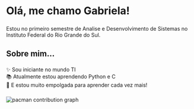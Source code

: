 <h1 align="left">Olá, me chamo Gabriela!</h1>

###

<p align="left">Estou no primeiro semestre de Analise e Desenvolvimento de Sistemas no Instituto Federal do Rio Grande do Sul.</p>

###

<h2 align="left">Sobre mim...</h2>

###

<p align="left">✨ Sou iniciante no mundo TI<br>📚 Atualmente estou aprendendo Python e C<br>🎲 E estou muito empolgada para aprender cada vez mais!</p>

###

<picture>
  <source media="(prefers-color-scheme: dark)" srcset="https://raw.githubusercontent.com/gabrielabess/gabrielabess/output/pacman-contribution-graph-dark.svg">
  <source media="(prefers-color-scheme: light)" srcset="https://raw.githubusercontent.com/gabrielabess/gabrielabess/output/pacman-contribution-graph.svg">
  <img alt="pacman contribution graph" src="https://raw.githubusercontent.com/gabrielabess/gabrielabess/output/pacman-contribution-graph.svg">
</picture>

###

